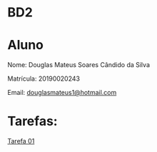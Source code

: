 # BD2

# Aluno

Nome: Douglas Mateus Soares Cândido da Silva

Matrícula: 20190020243

Email: douglasmateus1@hotmail.com

# Tarefas:

[Tarefa 01](https://github.com/DouglasCandido/BD2/blob/main/tarefas/tarefa01.md)


